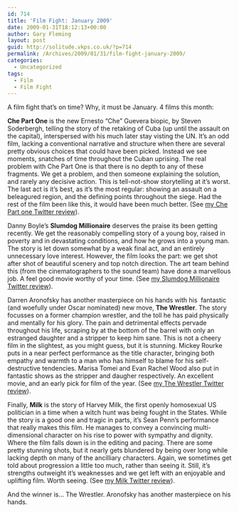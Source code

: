 ```yaml
---
id: 714
title: 'Film Fight: January 2009'
date: 2009-01-31T18:12:13+00:00
author: Gary Fleming
layout: post
guid: http://solitude.vkps.co.uk/?p=714
permalink: /Archives/2009/01/31/film-fight-january-2009/
categories:
  - Uncategorized
tags:
  - Film
  - Film Fight
---
```

A film fight that&#8217;s on time? Why, it must be January. 4 films this month:

**Che Part One** is the new Ernesto &#8220;Che&#8221; Guevera biopic, by Steven Soderbergh, telling the story of the retaking of Cuba (up until the assault on the capital), interspersed with his much later stay visting the UN. It&#8217;s an odd film, lacking a conventional narrative and structure when there are several pretty obvious choices that could have been picked. Instead we see moments, snatches of time throughout the Cuban uprising. The real problem with Che Part One is that there is no depth to any of these fragments. We get a problem, and then someone explaining the solution, and rarely any decisive action. This is tell-not-show storytelling at it&#8217;s worst. The last act is it&#8217;s best, as it&#8217;s the most regular: showing an assault on a beleagured region, and the defining points throughout the siege. Had the rest of the film been like this, it would have been much better. (See [my Che Part one Twitter review](http://twitter.com/garyfleming/status/1097758986)).

Danny Boyle&#8217;s **Slumdog Millionaire** deserves the praise its been getting recently. We get the reasonably compelling story of a young boy, raised in poverty and in devastating conditions, and how he grows into a young man. The story is let down somewhat by a weak final act, and an entirely unnecessary love interest. However, the film looks the part: we get shot after shot of beautiful scenery and top notch direction. The art team behind this (from the cinematographers to the sound team) have done a marvellous job. A feel good movie worthy of your time. (See [my Slumdog Millionaire Twitter review](http://twitter.com/garyfleming/status/1110743056)).

Darren Aronofsky has another masterpiece on his hands with his  fantastic (and woefully under Oscar nominated) new move, **The Wrestler**. The story focusses on a former champion wrestler, and the toll he has paid physically and mentally for his glory. The pain and detrimental effects pervade throughout his life, scraping by at the bottom of the barrel with only an estranged daughter and a stripper to keep him sane. This is not a cheery film in the slightest, as you might guess, but it is stunning. Mickey Rourke puts in a near perfect performance as the title character, bringing both empathy and warmth to a man who has himself to blame for his self-destructive tendencies. Marisa Tomei and Evan Rachel Wood also put in fantastic shows as the stripper and daugher respectively. An excellent movie, and an early pick for film of the year. (See [my The Wrestler Twitter review](http://twitter.com/garyfleming/status/1139791398)).

Finally, **Milk** is the story of Harvey Milk, the first openly homosexual US politician in a time when a witch hunt was being fought in the States. While the story is a good one and tragic in parts, it&#8217;s Sean Penn&#8217;s performance that really makes this film. He manages to convey a convincing multi-dimensional character on his rise to power with sympathy and dignity. Where the film falls down is in the editing and pacing. There are some pretty stunning shots, but it nearly gets blundered by being over long while lacking depth on many of the ancilliary characters. Again, we sometimes get told about progression a little too much, rather than seeing it. Still, it&#8217;s strengths outweight it&#8217;s weaknesses and we get left with an enjoyable and uplifting film. Worth seeing. (See [my Milk Twitter review](http://twitter.com/garyfleming/status/1147607222)).

And the winner is&#8230; The Wrestler. Aronofsky has another masterpiece on his hands.